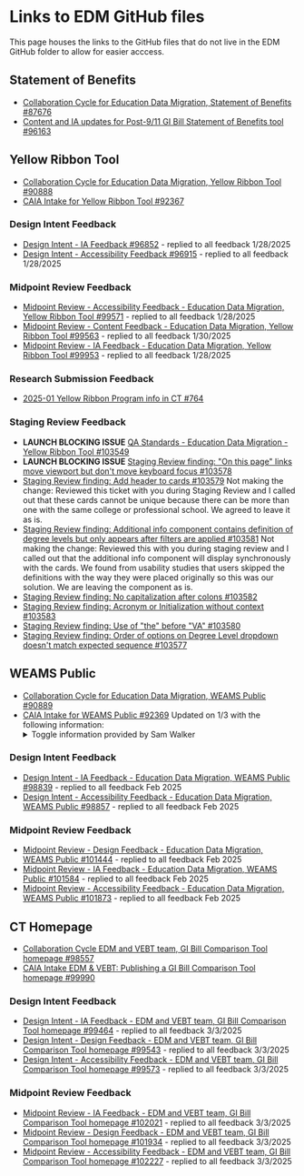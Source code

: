 # Links to EDM GitHub files
This page houses the links to the GitHub files that do not live in the EDM GitHub folder to allow for easier acccess.

## Statement of Benefits
- [Collaboration Cycle for Education Data Migration, Statement of Benefits #87676](https://github.com/department-of-veterans-affairs/va.gov-team/issues/87676)
- [Content and IA updates for Post-9/11 GI Bill Statement of Benefits tool #96163](https://github.com/department-of-veterans-affairs/va.gov-team/issues/96163#issuecomment-2465793582)

## Yellow Ribbon Tool
- [Collaboration Cycle for Education Data Migration, Yellow Ribbon Tool #90888](https://github.com/department-of-veterans-affairs/va.gov-team/issues/90888)
- [CAIA Intake for Yellow Ribbon Tool #92367](https://github.com/department-of-veterans-affairs/va.gov-team/issues/92367)
### Design Intent Feedback
- [Design Intent - IA Feedback #96852](https://github.com/department-of-veterans-affairs/va.gov-team/issues/96852#event-15254368406) - replied to all feedback 1/28/2025
- [Design Intent - Accessibility Feedback #96915](https://github.com/department-of-veterans-affairs/va.gov-team/issues/96915#event-15270298759) - replied to all feedback 1/28/2025
### Midpoint Review Feedback
- [Midpoint Review - Accessibility Feedback - Education Data Migration, Yellow Ribbon Tool #99571](https://github.com/department-of-veterans-affairs/va.gov-team/issues/99571#event-15736459684) - replied to all feedback 1/28/2025
- [Midpoint Review - Content Feedback - Education Data Migration, Yellow Ribbon Tool #99563](https://github.com/department-of-veterans-affairs/va.gov-team/issues/99563) - replied to all feedback 1/30/2025
- [Midpoint Review - IA Feedback - Education Data Migration, Yellow Ribbon Tool #99953](https://github.com/department-of-veterans-affairs/va.gov-team/issues/99953#event-15810387277) - replied to all feedback 1/28/2025
### Research Submission Feedback
- [2025-01 Yellow Ribbon Program info in CT #764](https://github.com/department-of-veterans-affairs/va.gov-research-repository/issues/764)
### Staging Review Feedback 
- **LAUNCH BLOCKING ISSUE** [QA Standards - Education Data Migration - Yellow Ribbon Tool #103549](https://github.com/department-of-veterans-affairs/va.gov-team/issues/103549#event-16390815495)
- **LAUNCH BLOCKING ISSUE** [Staging Review finding: "On this page" links move viewport but don't move keyboard focus #103578](https://github.com/department-of-veterans-affairs/va.gov-team/issues/103578#event-16405016469)
- [Staging Review finding: Add header to cards #103579](https://github.com/department-of-veterans-affairs/va.gov-team/issues/103579#event-16405016903) Not making the change: Reviewed this ticket with you during Staging Review and I called out that these cards cannot be unique because there can be more than one with the same college or professional school. We agreed to leave it as is.
- [Staging Review finding: Additional info component contains definition of degree levels but only appears after filters are applied #103581](https://github.com/department-of-veterans-affairs/va.gov-team/issues/103581#event-16405017776) Not making the change: Reviewed this with you during staging review and I called out that the additional info component will display synchronously with the cards. We found from usability studies that users skipped the definitions with the way they were placed originally so this was our solution. We are leaving the component as is.
- [Staging Review finding: No capitalization after colons #103582](https://github.com/department-of-veterans-affairs/va.gov-team/issues/103582#event-16405018216)
- [Staging Review finding: Acronym or Initialization without context #103583](https://github.com/department-of-veterans-affairs/va.gov-team/issues/103583#event-16405018622)
- [Staging Review finding: Use of "the" before "VA"  #103580](https://github.com/department-of-veterans-affairs/va.gov-team/issues/103580#event-16405017312)
- [Staging Review finding: Order of options on Degree Level dropdown doesn't match expected sequence #103577](https://github.com/department-of-veterans-affairs/va.gov-team/issues/103577#event-16405015903)

## WEAMS Public 
- [Collaboration Cycle for Education Data Migration, WEAMS Public #90889](https://github.com/department-of-veterans-affairs/va.gov-team/issues/90889)
- [CAIA Intake for WEAMS Public #92369](https://github.com/department-of-veterans-affairs/va.gov-team/issues/92369)
  Updated on 1/3 with the following information:
  <details>
  <summary>Toggle information provided by Sam Walker</summary>
  Adding my recommendations here, for record-keeping, on the question of how to name institutions sub-pages:
  I discussed with Sneha and Jen, and then also discussed in OCTO slack with Ariana.
  Two options:
  Adjust the breadcrumbs to include the institution name, rather than the current tool behavior of listing "Institution details" in the breadcrumb for each institution. Doing this means that the H1 of any sub-pages of the institution page should generally have lengths that are within the character limit.
  The opportunities here are:
    a) gives the tool breadcrumbs that are consistent with users' experiences across va.gov
    b) brings the tool into alignment with VADS guidance on aligning H1s and breadcrumbs and how breadcrumbs
    c) solves the H1 length issue in most cases.
  The risks here are:
    a) requires development time
    b) if there are a few sub-pages with very long titles, the team would need to either define a pattern for shortening these or create one-off manual solutions for shortening those strings.
  Retain the current breadcrumb structure, using "Institution details" for all institution pages, in which case institution sub-page H1s would likely list both the institution name and the title of the sub-page, to help the user stay oriented in the tool.
  The opportunities here are:
    a) provides solution #1 queued up in the backlog for a future team to pick up and implement as part of future work in the tool,
    b) short-term solution that allows the team to not re-work the breadcrumbs as part of current scope.
  Risks here are:
    a) the tool's breadcrumbs, which are currently out of alignment with VADS breadcrumb guidance, would stay out of alignment.
    b) H1s would also be out of alignment with VADS character counts guidance
  The character limit for these pages is technically 52 characters.
  I think option 1 would be the way to alleviate the issue, and that's what I advise. And also, I know that a lot of variables - including go-live timelines and engineering capacity - means that it's not always possible to do everything. Which is why, as part of option 2, I'd advise adding these changes to a future backlog if this isn't the time to implement them. My recommendation is check these two options with decision-makers so that Design has clear guidance on whether the scope can include adjusting the breadcrumb structure (which should solve most of the H1 length issue), or sticking with the current not-aligned approach for now and moving this change to the backlog.
</details>

### Design Intent Feedback
- [Design Intent - IA Feedback - Education Data Migration, WEAMS Public #98839](https://github.com/department-of-veterans-affairs/va.gov-team/issues/98839#event-15607359715) - replied to all feedback Feb 2025
- [Design Intent - Accessibility Feedback - Education Data Migration, WEAMS Public #98857](https://github.com/department-of-veterans-affairs/va.gov-team/issues/98857#event-15611083835) - replied to all feedback Feb 2025

### Midpoint Review Feedback
- [Midpoint Review - Design Feedback - Education Data Migration, WEAMS Public #101444](https://github.com/department-of-veterans-affairs/va.gov-team/issues/101444#event-16030284079) - replied to all feedback Feb 2025
- [Midpoint Review - IA Feedback - Education Data Migration, WEAMS Public #101584](https://github.com/department-of-veterans-affairs/va.gov-team/issues/101584#event-16035612020) - replied to all feedback Feb 2025
- [Midpoint Review - Accessibility Feedback - Education Data Migration, WEAMS Public #101873](https://github.com/department-of-veterans-affairs/va.gov-team/issues/101873#event-16084759168) - replied to all feedback Feb 2025

## CT Homepage
- [Collaboration Cycle EDM and VEBT team, GI Bill Comparison Tool homepage #98557](https://github.com/department-of-veterans-affairs/va.gov-team/issues/98557)
- [CAIA Intake EDM & VEBT: Publishing a GI Bill Comparison Tool homepage #99990](https://github.com/department-of-veterans-affairs/va.gov-team/issues/99990)

### Design Intent Feedback
- [Design Intent - IA Feedback - EDM and VEBT team, GI Bill Comparison Tool homepage #99464](https://github.com/department-of-veterans-affairs/va.gov-team/issues/99464#event-15708767113) - replied to all feedback 3/3/2025
- [Design Intent - Design Feedback - EDM and VEBT team, GI Bill Comparison Tool homepage #99543](https://github.com/department-of-veterans-affairs/va.gov-team/issues/99543#event-15733018527) - replied to all feedback 3/3/2025
- [Design Intent - Accessibility Feedback - EDM and VEBT team, GI Bill Comparison Tool homepage #99573](https://github.com/department-of-veterans-affairs/va.gov-team/issues/99573#event-15736614996) - replied to all feedback 3/3/2025
### Midpoint Review Feedback 
- [Midpoint Review - IA Feedback - EDM and VEBT team, GI Bill Comparison Tool homepage #102021](https://github.com/department-of-veterans-affairs/va.gov-team/issues/102021#event-16110612222) - replied to all feedback 3/3/2025
- [Midpoint Review - Design Feedback - EDM and VEBT team, GI Bill Comparison Tool homepage #101934](https://github.com/department-of-veterans-affairs/va.gov-team/issues/101934#event-16096543265) - replied to all feedback 3/3/2025
-  [Midpoint Review - Accessibility Feedback - EDM and VEBT team, GI Bill Comparison Tool homepage #102227](https://github.com/department-of-veterans-affairs/va.gov-team/issues/102227#event-16133713720) - replied to all feedback 3/3/2025
